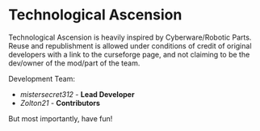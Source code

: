 # Technological Ascension
<p>Technological Ascension is heavily inspired by Cyberware/Robotic Parts.<br>
Reuse and republishment is allowed under conditions of credit of original developers with a link to the curseforge page, and not claiming to be the dev/owner of the mod/part of the team.<p/>

Development Team:<br>
* <i>mistersecret312</i> - <b>Lead Developer</b><br>
* <i>Zolton21</i> - <b>Contributors</b>

But most importantly, have fun!
